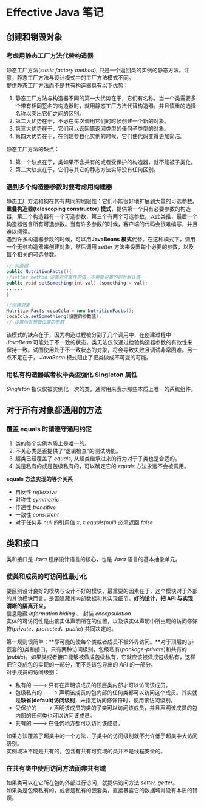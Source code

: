 # Effective Java 笔记 #

## 创建和销毁对象 ##

### 考虑用静态工厂方法代替构造器 ###
  
静态工厂方法(*static factory method*), 只是一个返回类的实例的静态方法。注意，静态工厂方法与设计模式中的工厂方法模式不同。  
提供静态工厂方法而不是共有构造器具有以下优势：   
1. 静态工厂方法与构造器不同的第一大优势在于，它们有名称。当一个类需要多个带有相同签名的构造器时，就用静态工厂方法代替构造器，并且慎重的选择名称以突出它们之间的区别。
2. 第二大优势在于，不必在每次调用它们的时候创建一个新的对象。  
3. 第三大优势在于，它们可以返回原返回类型的任何子类型的对象。  
4. 第四大优势在于，在创建参数化实例的时候，它们使代码变得更加简洁。  
  
静态工厂方法的缺点：  
1. 第一个缺点在于，类如果不含共有的或者受保护的构造器，就不能被子类化。   
2. 第二大缺点在于，它们与其它的静态方法实际没有任何区别。  

### 遇到多个构造器参数时要考虑用构建器 ###
  
静态工厂方法和狗在其有共同的局限性：它们不能很好地扩展到大量的可选参数。  
**重叠构造器(telescoping constructor) 模式**，提供第一个只有必要参数的构造器，第二个构造器有一个可选参数，第三个有两个可选参数，以此类推，最后一个构造器包含所有可选参数。当有许多参数的时候，客户端的代码会很难编写，并且难以阅读。  
遇到许多构造器参数的时候，可以用**JavaBeans 模式**代替。在这种模式下，调用一个无参构造器来创建对象，然后调用 *setter* 方法来设置每个必要的参数，以及每个相关的可选参数。
  
```Java
// 构造器
public NutritionFacts(){
//setter method 设置对应属性的值，不需要设置的则为默认值
public void setSomething(int val) (something = val);
......
}

//创建对象
NutritionFacts cocaCola = new NutritionFacts();
cocaCola.setSomethiong(设置的参数值);
// 设置所有想要设置的参数
```  
  
该模式的缺点在于，因为构造过程被分到了几个调用中，在创建过程中 *JavaBean* 可能处于不一致的状态。类无法仅仅通过检验构造器参数的有效性来保持一致。试图使用处于不一致状态的对象，将会导致失败且调试非常困难。另一点不足在于， *JavaBean* 模式阻止了把类做成不可变的可能。   
  
### 用私有构造器或者枚举类型强化 Singleton 属性 ###
  
*Singleton* 指仅仅被实例化一次的类，通常用来表示那些本质上唯一的系统组件。   
  
## 对于所有对象都通用的方法 ##
  
### 覆盖 equals 时请遵守通用约定 ###
  
1. 类的每个实例本质上是唯一的。  
2. 不关心类是否提供了“逻辑检查”的测试功能。  
3. 超类已经覆盖了 *equals*, 从超类继承过来的行为对于子类也是合适的。  
4. 类是私有的或是包级私有的，可以确定它的 *equals* 方法永远不会被调用。  

**equals 方法实现的等价关系**  
* 自反性 *reflexxive*  
* 对称性 *symmetric*  
* 传递性 *transitive*  
* 一致性 *consistent*  
* 对于任何非 *null* 的引用值 *x*, *x.equals(null)* 必须返回 *false*  

## 类和接口 ##
  
  类和接口是 *Java* 程序设计语言的核心，也是 *Java* 语言的基本抽象单元。  
  
### 使类和成员的可访问性最小化 ###
   
要区别设计良好的模块与设计不好的模块，最重要的因素在于，这个模块对于外部的其他模块而言，是否隐藏其内部数据和其实现细节。**好的设计，把 API 与实现清晰的隔离开来。**   
信息隐藏 *information hiding* 、 封装 *encapsulation*  
实体的可访问性是由该实体声明所在的位置，以及该实体声明中所出现的访问修饰符(*private、protected、public*) 共同决定的。  
  
第一规则很简单：**尽可能的使每个类或者成员不被外界访问。**对于顶层的(非嵌套的)类和接口，只有两种访问级别，包级私有(*package-private*)和共有的(*public*)。如果类或者接口能够被做成包级私有，它就应该被做成包级私有，这样把它变成包的实现的一部分，而不是该包导出的 *API* 的一部分。  
对于成员的访问级别：  
* 私有的 ---> 只有在声明该成员的顶层类内部才可以访问该成员。  
* 包级私有的 ---> 声明该成员的包内部的任何类都可以访问这个成员。其实就是**缺省(default)访问级别**，未指定访问修饰符时，使用该访问级别。  
* 受保护的 ---> 声明该成员的类的子类可以访问该成员，并且声明该成员的包内部的任何类也可以访问该成员。  
* 共有的 ---> 在任何地方都可以访问该成员。  

如果方法覆盖了超类中的一个方法，子类中的访问级别就不允许低于超类中大访问级别。  
实例域决不能是共有的，包含有共有可变域的类并不是线程安全的。  
  
### 在共有类中使用访问方法而非共有域 ###
  
如果类可以在它所在包的外部进行访问，就提供访问方法 *setter, getter*。  
如果类是包级私有的，或者是私有的嵌套类，直接暴露它的数据域并没有本质的错误。